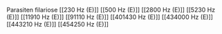 Parasiten filariose
[[230 Hz (E)]]
[[500 Hz (E)]]
[[2800 Hz (E)]]
[[5230 Hz (E)]]
[[11910 Hz (E)]]
[[91110 Hz (E)]]
[[401430 Hz (E)]]
[[434000 Hz (E)]]
[[443210 Hz (E)]]
[[454250 Hz (E)]]